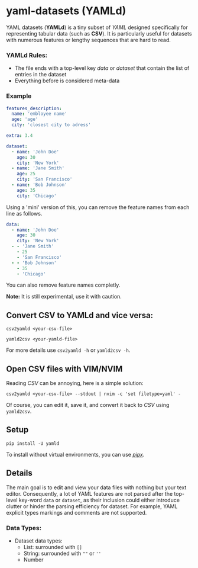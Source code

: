 # yaml-datasets (YAMLd)

YAML datasets (**YAMLd**) is a tiny subset of *YAML* designed specifically for representing tabular data (such as **CSV**). It is particularly useful for datasets with numerous features or lengthy sequences that are hard to read.

### YAMLd Rules:

- The file ends with a top-level key *data* or *dataset* that contain the list of entries in the dataset
- Everything before is considered meta-data
    
### Example

``` yaml
features_description:
  name: 'embloyee name'
  age: 'age'
  city: 'closest city to adress'

extra: 3.4

dataset:
  - name: 'John Doe'
    age: 30
    city: 'New York'
  - name: 'Jane Smith'
    age: 25
    city: 'San Francisco'
  - name: 'Bob Johnson'
    age: 35
    city: 'Chicago'
```

Using a 'mini' version of this, you can remove the feature names from each line as follows.

``` yaml
data:
  - name: 'John Doe'
    age: 30
    city: 'New York'
  - - 'Jane Smith'
    - 25
    - 'San Francisco'
  - - 'Bob Johnson'
    - 35
    - 'Chicago'
```

You can also remove feature names completly.

**Note:** It is still experimental, use it with caution.

## Convert CSV to YAMLd and vice versa:
```console
csv2yamld <your-csv-file>
```

```console
yamld2csv <your-yamld-file>
```

For more details use `csv2yamld -h` or `yamld2csv -h`.

## Open CSV files with VIM/NVIM
Reading *CSV* can be annoying, here is a simple solution:

```console
csv2yamld <your-csv-file> --stdout | nvim -c 'set filetype=yaml' -
```

Of course, you can edit it, save it, and convert it back to *CSV* using `yamld2csv`.


## Setup
```console 
pip install -U yamld
```

To install without virtual environments, you can use [*pipx*](https://github.com/pypa/pipx).

## Details
The main goal is to edit and view your data files with nothing but your text editor. Consequently, a lot of YAML features are not parsed after the top-level key-word `data` or `dataset`, as their inclusion could either introduce clutter or hinder the parsing efficiency for dataset. For example, YAML explicit types markings and comments are not supported.


### Data Types:
- Dataset data types:
    - List: surrounded with `[]`
    - String: surrounded with `""` or `''` 
    - Number